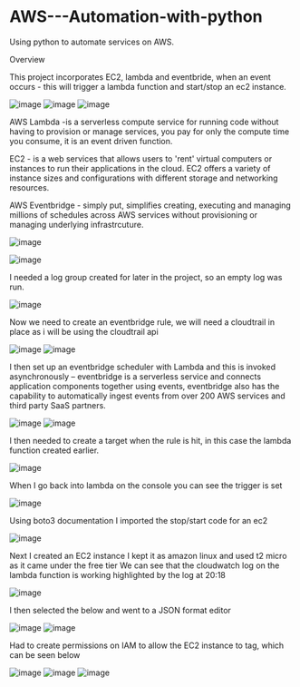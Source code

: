 # AWS---Automation-with-python
Using python to automate services on AWS.

Overview

This project incorporates EC2, lambda and eventbride, when an event occurs - this will trigger a lambda function and start/stop an ec2 instance.

![image](https://github.com/user-attachments/assets/78dbd0b4-e010-4848-b242-56d59223e4ee)
![image](https://github.com/user-attachments/assets/5228ddc4-a8a1-4639-9bab-83e51fdf5415)
![image](https://github.com/user-attachments/assets/8279c7dd-a48d-4878-b934-81f2b1c01151)


AWS Lambda -is a serverless compute service for running code without having to provision or manage services, you pay for only the compute time you consume, it is an event driven function.


EC2 - is a web services that allows users to 'rent' virtual computers or instances to run their applications in the cloud. EC2 offers a variety of instance sizes and configurations with different storage and networking resources.


AWS Eventbridge - simply put, simplifies creating, executing and managing millions of schedules across AWS services without provisioning or managing underlying infrastrcuture.







![image](https://github.com/user-attachments/assets/e3ae5487-c815-44b5-8e99-e53f5cae18c3)

![image](https://github.com/user-attachments/assets/9cb5da9d-b233-4866-b922-cb1a3fc49a55)


I needed a log group created for later in the project, so an empty log was run.
 

![image](https://github.com/user-attachments/assets/2de1497f-cee2-4ad8-aa42-ea839ab30b72)


Now we need to create an eventbridge rule, we will need a cloudtrail in place as i will be using the cloudtrail api 


![image](https://github.com/user-attachments/assets/bd262215-981c-4ca7-ba84-3f7c68107625)
![image](https://github.com/user-attachments/assets/ddf315a7-d846-4e1d-8d35-f9ae6da73ee9)


I then set up an eventbridge scheduler with Lambda and this is invoked asynchronously – eventbridge is a serverless service and connects application components together using events, eventbridge also has the capability to automatically ingest events from over 200 AWS services and third party SaaS partners.


![image](https://github.com/user-attachments/assets/d2574ddb-97ee-4716-bf8f-35e17c7aba52)
![image](https://github.com/user-attachments/assets/24954443-b8fe-41fc-ae47-45d934cd5f96)


I then needed to create a target when the rule is hit, in this case the lambda function created earlier.


![image](https://github.com/user-attachments/assets/940bdc24-e892-4ad5-9b37-9a717bbfee0d)


When I go back into lambda on the console you can see the trigger is set 


![image](https://github.com/user-attachments/assets/7cbaa558-ba36-4575-aaaa-4c0991f44a88)


Using boto3 documentation I imported the stop/start code for an ec2


![image](https://github.com/user-attachments/assets/10b8d0b2-a75a-4a71-b8bb-0eb29ee986e5)


Next I created an EC2 instance I kept it as amazon linux and used t2 micro as it came under the free tier
We can see that the cloudwatch log on the lambda function is working highlighted by the log at 20:18


![image](https://github.com/user-attachments/assets/f089749c-799c-43f7-9422-75c71a47184c)


I then selected the below and went to a JSON format editor


![image](https://github.com/user-attachments/assets/8a790494-3019-4d94-a023-681fb42e06dc)
![image](https://github.com/user-attachments/assets/ad2f16b2-8fe7-4917-ab67-ff764e4e0ecf)


Had to create permissions on IAM to allow the EC2 instance to tag, which can be seen below


![image](https://github.com/user-attachments/assets/ce98dbf3-a463-406d-8fe8-7ab1a04ab638)
![image](https://github.com/user-attachments/assets/cd3ec9ca-b4f8-4028-9f8f-ed8a6173e75a)
![image](https://github.com/user-attachments/assets/eb532b55-3937-4fce-bd64-ac933bf6f0a7)












